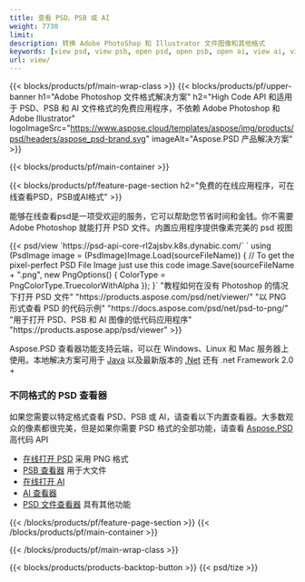 ```yaml
---
title: 查看 PSD、PSB 或 AI
weight: 7730
limit: 
description: 转换 Adobe PhotoShop 和 Illustrator 文件图像和其他格式
keywords: [view psd, view psb, open psd, open psb, open ai, view ai, view image, open photoshop file, open illustrator file]
url: view/
---
```


{{< blocks/products/pf/main-wrap-class >}}
{{< blocks/products/pf/upper-banner h1="Adobe Photoshop 文件格式解决方案" h2="High Code API 和适用于 PSD、PSB 和 AI 文件格式的免费应用程序，不依赖 Adobe Photoshop 和 Adobe Illustrator" logoImageSrc="https://www.aspose.cloud/templates/aspose/img/products/psd/headers/aspose_psd-brand.svg" imageAlt="Aspose.PSD 产品解决方案" >}}

{{< blocks/products/pf/main-container >}}

{{< blocks/products/pf/feature-page-section h2="免费的在线应用程序，可在线查看PSD，PSB或AI格式" >}}
<p>能够在线查看psd是一项受欢迎的服务，它可以帮助您节省时间和金钱。你不需要 Adobe Photoshop 就能打开 PSD 文件。内置应用程序提供像素完美的 psd 视图</p>
{{< psd/view `https://psd-api-core-rl2ajsbv.k8s.dynabic.com/` 
`    using (PsdImage image = (PsdImage)Image.Load(sourceFileName))
    {
        // To get the pixel-perfect PSD File Image just use this code
        image.Save(sourceFileName + ".png",  new PngOptions() {  ColorType = PngColorType.TruecolorWithAlpha });
    }` 
"教程如何在没有 Photoshop 的情况下打开 PSD 文件" "https://products.aspose.com/psd/net/viewer/" 
"以 PNG 形式查看 PSD 的代码示例"  "https://docs.aspose.com/psd/net/psd-to-png/" 
"用于打开 PSD、PSB 和 AI 图像的低代码应用程序" "https://products.aspose.app/psd/viewer" >}}
<p>Aspose.PSD 查看器功能支持云端，可以在 Windows、Linux 和 Mac 服务器上使用。本地解决方案可用于 <a href="https://products.aspose.com/psd/java/">Java</a> 以及最新版本的 <a href="https://products.aspose.com/psd/net/">.Net</a> 还有 .net Framework 2.0 +</p>

<h3 class="headingpdleft">不同格式的 PSD 查看器</h3>
<p>如果您需要以特定格式查看 PSD、PSB 或 AI，请查看以下内置查看器。大多数观众的像素都很完美，但是如果你需要 PSD 格式的全部功能，请查看 <a href="/psd/">Aspose.PSD</a> 高代码 API</p>
<ul>
<li><a href="open-psd-online">在线打开 PSD</a> 采用 PNG 格式</li>
<li><a href="psb">PSB 查看器</a> 用于大文件</li>
<li><a href="open-ai-online">在线打开 AI</a></li>
<li><a href="ai">AI 查看器</a></li>
<li><a href="/psd/view/psd-file-viewer">PSD 文件查看器</a> 具有其他功能</li>
</ul>

{{< /blocks/products/pf/feature-page-section >}}
{{< /blocks/products/pf/main-container >}}


{{< /blocks/products/pf/main-wrap-class >}}

{{< blocks/products/products-backtop-button >}}
{{< psd/tize >}}

